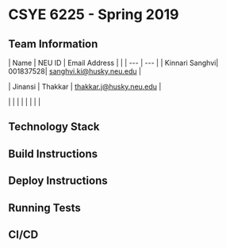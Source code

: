 # CSYE 6225 - Spring 2019

## Team Information

| Name | NEU ID | Email Address |
|  | --- | --- |
| Kinnari Sanghvi| 001837528| sanghvi.ki@husky.neu.edu |

| Jinansi | Thakkar | thakkar.j@husky.neu.edu |

| | | |
| | | |

## Technology Stack


## Build Instructions


## Deploy Instructions


## Running Tests


## CI/CD


